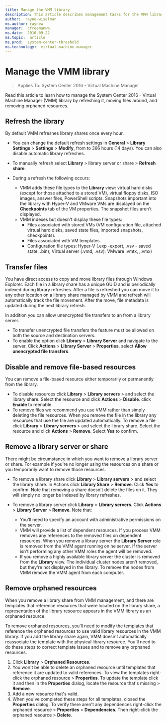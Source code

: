 ```yaml
---
title: Manage the VMM library
description: This article describes management tasks for the VMM library
author:  rayne-wiselman
ms.author: raynew
manager:  cfreemanwa
ms.date:  2016-09-22
ms.topic:  article
ms.prod:  system-center-threshold
ms.technology:  virtual-machine-manager
---
```



# Manage the VMM library

>Applies To: System Center 2016 - Virtual Machine Manager

Read this article to learn how to manage the System Center 2016 - Virtual Machine Manager (VMM) library by refreshing it, moving files around, and removing orphaned resources.


## Refresh the library

By default VMM refreshes library shares once every hour.

- You can change the default refresh settings in **General** > **Library Settings** > **Settings** > **Modify**, from to 366 hours (14 days). You can also disable automatic library refreshes.
- To manually refresh select **Library** > library server or share > **Refresh share**.
- During a refresh the following occurs:

	- VMM adds these file types to the **Library** view: virtual hard disks (except for those attached to a stored VM), virtual floppy disks, ISO images, answer files, PowerShell scripts. Snapshots important into the library with Hyper-V and VMware VMs are displayed on the **Checkpoints** tab of the VM properties. The snapshot files aren't displayed.
	- VMM indexes but doesn't display these file types:
		- Files associated with stored VMs (VM configuration file, attached virtual hard disks, saved state files, imported snapshots, checkpoints).
		- Files associated with VM templates.
		- Configuration file types: Hyper-V (.exp -export, .vsv - saved state, .bin); Virtual server (.vmd, .vsv); VMware .vmtx, ,.vmx)


## Transfer files

You have direct access to copy and move library files through Windows Explorer. Each file in a library share has a unique GUID and is periodically indexed during library refreshes. After a file is refreshed you can move it to any other location on a library share managed by VMM and refresh will automatically track the file movement. After the move, file metadata is updated during the next library refresh.

In addition you can allow unencrypted file transfers to an from a library server.

- To transfer unencrypted file transfers the feature must be allowed on both the source and destination servers.
- To enable the option click **Library** > **Library Server** and navigate to the server. Click **Actions** > **Library Server** > **Properties**, select **Allow unencrypted file transfers**.

## Disable and remove file-based resources

You can remove a file-based resource either temporarily or permanently from the library.

- To disable resources click **Library** > **Library servers** > and select the library share. Select the resource and click **Actions** > **Disable**. click **Enable** to reenable.
- To remove files we recommend you use VMM rather than simply deleting the file resources. When you remove the file in the library any resources that use the file are updated automatically. To remove a file click **Library** > **Library servers** > and select the library share. Select the resource and click **Actions** > **Remove**. Select **Yes** to confirm.




## Remove a library server or share

There might be circumstance in which you want to remove a library server or share. For example if you're no longer using the resources on a share or you temporarily want to remove those resources.

- To remove a library share click **Library** > **Library servers** > and select the library share. In Actions click **Library Share** > **Remove**. Click **Yes** to confirm. Note that removing a share doesn't delete the files on it. They will simply no longer be indexed by library refreshes.
- To remove a library server click **Library** > **Library servers**. Click **Actions** > **Library Server** > **Remove**. Note that:


	- You'll need to specify an account with administrative permissions on the server.
	- VMM will provide a list of dependent resources. If you process VMM removes any references to the removed files on dependent resources. When you remove a library server the **Library Server** role is removed from the VMM agent running on he server. If the server isn't performing any other VMM roles the agent will be removed.
	- If you remove a highly available library server the cluster is removed from the **Library** view. The individual cluster nodes aren't removed, but they're not displayed in the library. To remove the nodes from VMM remove the VMM agent from each computer.

## Remove orphaned resources

When you remove a library share from VMM management, and there are templates that reference resources that were located on the library share, a representation of the library resource appears in the VMM library as an orphaned resource.

To remove orphaned resources, you'll need to modify the templates that reference the orphaned resources to use valid library resources in the VMM library. If you add the library share again, VMM doesn't automatically reassociate the template with the physical library resource. You'll need to do these steps to correct template issues and to remove any orphaned resources.

1. Click **Library** > **Orphaned Resources**.
2. You won't be able to delete an orphaned resource until templates that reference it are updated to valid references. To view the templates right-click the orphaned resource > **Properties**. To update the template click it and then in the **Properties** dialog, locate the resource that's missing > **Remove**.
3. Add a new resource that's valid.
4. When you've completed these steps for all templates, closed the **Properties** dialog. To verify there aren't any dependences right-click the orphaned resource > **Properties** > **Dependencies**. Then right-click the orphaned resource > **Delete**.
